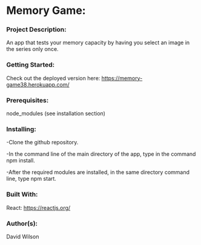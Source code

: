 # **Memory Game:**

### **Project Description:**

An app that tests your memory capacity by having you select an image in the series only once.

### **Getting Started:**

Check out the deployed version here: https://memory-game38.herokuapp.com/

### **Prerequisites:**

node_modules (see installation section)

### **Installing:**

-Clone the github repository.

-In the command line of the main directory of the app, type in the command npm install.

-After the required modules are installed, in the same directory command line, type npm start.

### **Built With:**

React: https://reactjs.org/

### **Author(s):**

David Wilson
